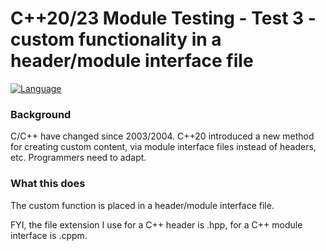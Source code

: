 # C++20/23 Module Testing - Test 3 - custom functionality in a header/module interface file
[![Language](https://img.shields.io/badge/Language-C%2B%2B%2C%20C%2B%2B20%20%26%20C%2B%2B23-blue)](https://github.com/GeorgePimpleton/modules_testing/)
### Background
C/C++ have changed since 2003/2004.  C++20 introduced a new method for creating custom content, via module interface files instead of headers, etc.  Programmers need to adapt.

### What this does
The custom function is placed in a header/module interface file.

FYI, the file extension I use for a C++ header is .hpp, for a C++ module interface is .cppm.
